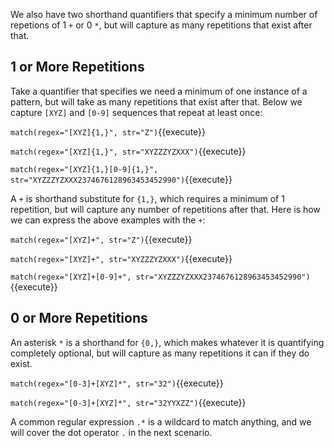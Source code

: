 
We also have two shorthand quantifiers that specify a minimum number of repetions of 1 `+` or 0 `*`, but will capture as many repetitions that exist after that. 

## 1 or More Repetitions

Take a quantifier that specifies we need a minimum of one instance of a pattern, but will take as many repetitions that exist after that. Below we capture `[XYZ]` and `[0-9]` sequences that repeat at least once: 

`match(regex="[XYZ]{1,}", str="Z")`{{execute}}

`match(regex="[XYZ]{1,}", str="XYZZZYZXXX")`{{execute}}

`match(regex="[XYZ]{1,}[0-9]{1,}", str="XYZZZYZXXX2374676128963453452990")`{{execute}}


A `+` is shorthand substitute for `{1,}`, which requires a minimum of 1 repetition, but will capture any number of repetitions after that. Here is how we can express the above examples with the `+`: 

`match(regex="[XYZ]+", str="Z")`{{execute}}

`match(regex="[XYZ]+", str="XYZZZYZXXX")`{{execute}}

`match(regex="[XYZ]+[0-9]+", str="XYZZZYZXXX2374676128963453452990")`{{execute}}

## 0 or More Repetitions

An asterisk `*` is a shorthand for `{0,}`, which makes whatever it is quantifying completely optional, but will capture as many repetitions it can if they do exist.

`match(regex="[0-3]+[XYZ]*", str="32")`{{execute}}

`match(regex="[0-3]+[XYZ]*", str="32YYXZZ")`{{execute}}

A common regular expression `.*` is a wildcard to match anything, and we will cover the dot operator `.` in the next scenario. 

